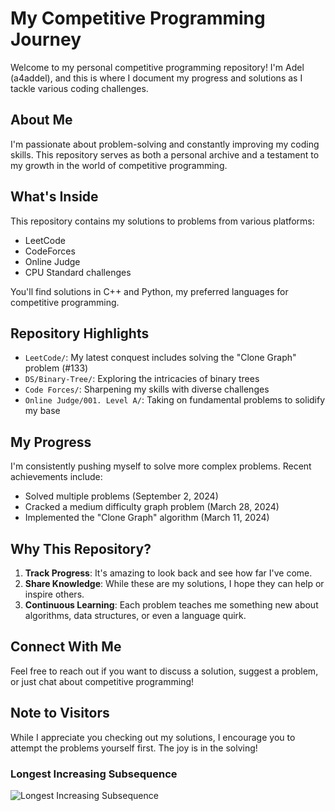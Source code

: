 # My Competitive Programming Journey

Welcome to my personal competitive programming repository! I'm Adel (a4addel), and this is where I document my progress and solutions as I tackle various coding challenges.

## About Me

I'm passionate about problem-solving and constantly improving my coding skills. This repository serves as both a personal archive and a testament to my growth in the world of competitive programming.

## What's Inside

This repository contains my solutions to problems from various platforms:

- LeetCode
- CodeForces
- Online Judge
- CPU Standard challenges

You'll find solutions in C++ and Python, my preferred languages for competitive programming.

## Repository Highlights

- `LeetCode/`: My latest conquest includes solving the "Clone Graph" problem (#133)
- `DS/Binary-Tree/`: Exploring the intricacies of binary trees
- `Code Forces/`: Sharpening my skills with diverse challenges
- `Online Judge/001. Level A/`: Taking on fundamental problems to solidify my base

## My Progress

I'm consistently pushing myself to solve more complex problems. Recent achievements include:

- Solved multiple problems (September 2, 2024)
- Cracked a medium difficulty graph problem (March 28, 2024)
- Implemented the "Clone Graph" algorithm (March 11, 2024)

## Why This Repository?

1. **Track Progress**: It's amazing to look back and see how far I've come.
2. **Share Knowledge**: While these are my solutions, I hope they can help or inspire others.
3. **Continuous Learning**: Each problem teaches me something new about algorithms, data structures, or even a language quirk.

## Connect With Me

Feel free to reach out if you want to discuss a solution, suggest a problem, or just chat about competitive programming!

## Note to Visitors



While I appreciate you checking out my solutions, I encourage you to attempt the problems yourself first. The joy is in the solving!

### Longest Increasing Subsequence
![Longest Increasing Subsequence](https://github.com/a4addel/Competitive-Programming/blob/main/excalidraw/300.%20Longest%20Increasing%20Subsequence/300.%20Longest%20Increasing%20Subsequence.png?raw=true)
